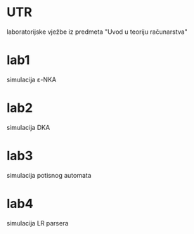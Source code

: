 # UTR
laboratorijske vježbe iz predmeta "Uvod u teoriju računarstva"

# lab1
simulacija ε-NKA 

# lab2
simulacija DKA

# lab3
simulacija potisnog automata

# lab4
simulacija LR parsera
